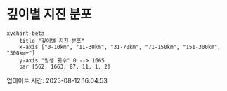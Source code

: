 # 깊이별 지진 분포

```mermaid
xychart-beta
    title "깊이별 지진 분포"
    x-axis ["0-10km", "11-30km", "31-70km", "71-150km", "151-300km", "300km+"]
    y-axis "발생 횟수" 0 --> 1665
    bar [562, 1663, 87, 11, 1, 2]
```

업데이트 시간: 2025-08-12 16:04:53
